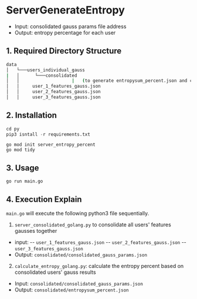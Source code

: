 # ServerGenerateEntropy

- Input: consolidated gauss params file address
- Output: entropy percentage for each user

## 1. Required Directory Structure

```bash
data 
│   └───users_individual_gauss 
|   │      └───consolidated  
│   │                    |   (to generate entropysum_percent.json and consolidated_gauss_params.json)  
│   │     user_1_features_gauss.json
│   │     user_2_features_gauss.json
│   │     user_3_features_gauss.json 
```

## 2. Installation

```python
cd py
pip3 isntall -r requirements.txt
```

```golang
go mod init server_entropy_percent
go mod tidy
```

## 3. Usage

```golang
go run main.go
```

## 4. Execution Explain
`main.go` will execute the following python3 file sequentially.

1. `server_consolidated_golang.py` to consolidate all users' features gausses together 

- input: 
-- `user_1_features_gauss.json`
-- `user_2_features_gauss.json`
-- `user_3_features_gauss.json`
- Output: `consolidated/consolidated_gauss_params.json`

2. `calculate_entropy_golang.py`: calculate the entropy percent based on consolidated users' gauss results 

- Input: `consolidated/consolidated_gauss_params.json`
- Output: `consolidated/entropysum_percent.json`
